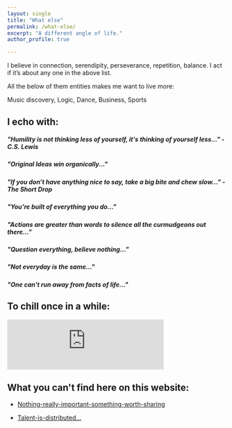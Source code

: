 ```yaml
---
layout: single
title: "What else"
permalink: /what-else/
excerpt: "A different angle of life."
author_profile: true

---
```


I believe in connection, serendipity, perseverance, repetition, balance. I act if it’s about any one in the above list.

All the below of them entities makes me want to live more:

Music discovery, Logic, Dance, Business, Sports

## I echo with:

##### *"Humility is not thinking less of yourself, it's thinking of yourself less..."* - C.S. Lewis

##### *"Original Ideas win organically..."*

##### *"If you don’t have anything nice to say, take a big bite and chew slow..."* - The Short Drop

##### *"You're built of everything you do..."*

##### *"Actions are greater than words to silence all the curmudgeons out there..."*

##### *"Question everything, believe nothing..."*

##### *"Not everyday is the same..."*

##### *"One can't run away from facts of life..."*

## To chill once in a while:

<iframe width="360" height="115" src="https://www.youtube.com/embed/videoseries?list=PL1vIte-UiQLhZjjtHEecxcN1zORSKna8U" frameborder="0" allow="accelerometer; autoplay; encrypted-media; gyroscope; picture-in-picture" allowfullscreen></iframe>

## What you can't find here on this website:

* [Nothing-really-important-something-worth-sharing](https://www.linkedin.com/pulse/nothing-really-important-something-worth-sharing-akshay-kotha/)

* [Talent-is-distributed...](https://philoinme.wordpress.com/2020/12/06/talent-is-distributed-there-is-nothing-like-a-true-genius-in-21st-century-its-a-rarity/)
